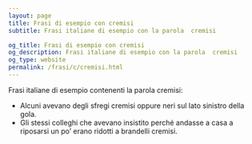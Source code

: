 ```yaml
---
layout: page
title: Frasi di esempio con cremisi 
subtitle: Frasi italiane di esempio con la parola  cremisi

og_title: Frasi di esempio con cremisi 
og_description: Frasi italiane di esempio con la parola  cremisi
og_type: website
permalink: /frasi/c/cremisi.html
---
```


Frasi italiane di esempio contenenti la parola cremisi:


- Alcuni avevano degli sfregi cremisi oppure neri sul lato sinistro della gola.
- Gli stessi colleghi che avevano insistito perché andasse a casa a riposarsi un po’ erano ridotti a brandelli cremisi.
